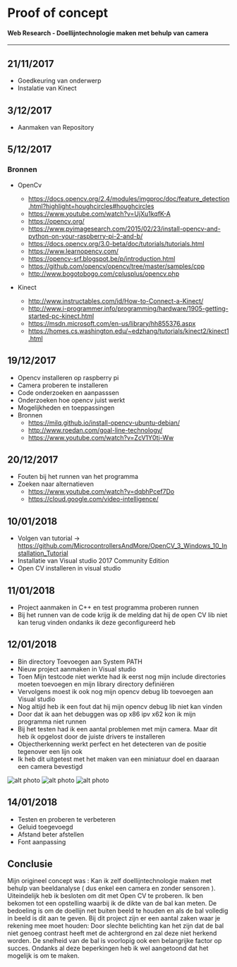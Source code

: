 # Proof of concept

#### Web Research - Doellijntechnologie maken met behulp van camera

---

## 21/11/2017
- Goedkeuring van onderwerp
- Instalatie van Kinect

## 3/12/2017
- Aanmaken van Repository

## 5/12/2017
### Bronnen
- OpenCv
  - https://docs.opencv.org/2.4/modules/imgproc/doc/feature_detection.html?highlight=houghcircles#houghcircles
  - https://www.youtube.com/watch?v=UjXu1kqfK-A
  - https://opencv.org/
  - https://www.pyimagesearch.com/2015/02/23/install-opencv-and-python-on-your-raspberry-pi-2-and-b/
  - https://docs.opencv.org/3.0-beta/doc/tutorials/tutorials.html
  - https://www.learnopencv.com/
  - https://opencv-srf.blogspot.be/p/introduction.html
  - https://github.com/opencv/opencv/tree/master/samples/cpp
  - http://www.bogotobogo.com/cplusplus/opencv.php
  
- Kinect
  - http://www.instructables.com/id/How-to-Connect-a-Kinect/
  - http://www.i-programmer.info/programming/hardware/1905-getting-started-pc-kinect.html
  - https://msdn.microsoft.com/en-us/library/hh855376.aspx
  - https://homes.cs.washington.edu/~edzhang/tutorials/kinect2/kinect1.html

## 19/12/2017
- Opencv installeren op raspberry pi
- Camera proberen te installeren
- Code onderzoeken en aanpasssen
- Onderzoeken hoe opencv juist werkt
- Mogelijkheden en toeppassingen
- Bronnen
  - https://milq.github.io/install-opencv-ubuntu-debian/
  - http://www.roedan.com/goal-line-technology/
  - https://www.youtube.com/watch?v=ZcV1Y0tj-Ww
## 20/12/2017
- Fouten bij het runnen van het programma
- Zoeken naar alternatieven
  - https://www.youtube.com/watch?v=dqbhPcef7Do
  - https://cloud.google.com/video-intelligence/
## 10/01/2018
- Volgen van tutorial ->  https://github.com/MicrocontrollersAndMore/OpenCV_3_Windows_10_Installation_Tutorial
- Installatie van Visual studio 2017 Community Edition
- Open CV installeren in visual studio
## 11/01/2018
- Project aanmaken in C++ en test programma proberen runnen
- Bij het runnen van de code krijg ik de melding dat hij de open CV lib niet kan terug vinden ondanks ik deze geconfigureerd heb
## 12/01/2018
- Bin directory Toevoegen aan System PATH
- Nieuw project aanmaken in Visual studio
-  Toen Mijn testcode niet werkte had ik eerst nog mijn include directories moeten toevoegen en mijn library directory definiëren
- Vervolgens moest ik ook nog mijn opencv debug lib toevoegen aan Visual studio
- Nog altijd heb ik een fout dat hij mijn opencv debug lib niet kan vinden
- Door dat ik aan het debuggen was op x86 ipv x62 kon ik mijn programma niet runnen
- Bij het testen had ik een aantal problemen met mijn camera. Maar dit heb ik opgelost door de juiste drivers te installeren
- Objectherkenning werkt perfect en het detecteren van de positie tegenover een lijn ook
- Ik heb dit uitgetest met het maken van een miniatuur doel en daaraan een camera bevestigd


![alt photo](testingContent/p.jpg)
![alt photo](testingContent/p2.jpg)
![alt photo](testingContent/p1.jpg)

## 14/01/2018
- Testen en proberen te verbeteren 
- Geluid toegevoegd
- Afstand beter afstellen 
- Font aanpassing

## Conclusie

Mijn origineel concept was : Kan ik zelf doellijntechnologie maken met behulp van beeldanalyse ( dus enkel een camera en zonder sensoren ). Uiteindelijk heb ik besloten om dit met Open CV te proberen. Ik ben bekomen tot een opstelling waarbij ik de dikte van de bal kan meten. De bedoeling is om de doellijn net buiten beeld te houden en als de bal volledig in beeld is dit aan te geven. Bij dit project zijn er een aantal zaken waar je rekening mee moet houden: Door slechte belichting kan het zijn dat de bal niet genoeg contrast heeft met de achtergrond en zal deze niet herkend worden. De snelheid van de bal is voorlopig ook een belangrijke factor op succes. Ondanks al deze beperkingen heb ik wel aangetoond dat het mogelijk is om te maken.
